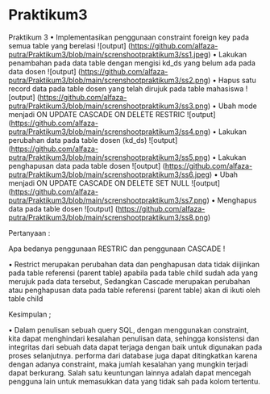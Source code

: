 # Praktikum3
Praktikum 3
•	Implementasikan penggunaan constraint foreign key pada semua table yang berelasi 
![output] (https://github.com/alfaza-putra/Praktikum3/blob/main/screnshootpraktikum3/ss1.jpeg)
•	Lakukan penambahan pada data table dengan mengisi kd_ds yang belum ada pada data dosen
![output] (https://github.com/alfaza-putra/Praktikum3/blob/main/screnshootpraktikum3/ss2.png)
•	Hapus satu record data pada table dosen yang telah dirujuk pada table mahasiswa
![output] (https://github.com/alfaza-putra/Praktikum3/blob/main/screnshootpraktikum3/ss3.png)
•	Ubah mode menjadi ON UPDATE CASCADE ON DELETE RESTRIC
![output] (https://github.com/alfaza-putra/Praktikum3/blob/main/screnshootpraktikum3/ss4.png)
•	Lakukan perubahan data pada table dosen (kd_ds)
![output] (https://github.com/alfaza-putra/Praktikum3/blob/main/screnshootpraktikum3/ss5.png)
•	Lakukan penghapusan data pada table dosen
![output] (https://github.com/alfaza-putra/Praktikum3/blob/main/screnshootpraktikum3/ss6.jpeg)
•	Ubah menjadi ON UPDATE CASCADE ON DELETE SET NULL
![output] (https://github.com/alfaza-putra/Praktikum3/blob/main/screnshootpraktikum3/ss7.png)
•	Menghapus data pada table dosen
![output] (https://github.com/alfaza-putra/Praktikum3/blob/main/screnshootpraktikum3/ss8.png)

Pertanyaan :

Apa bedanya penggunaan RESTRIC dan penggunaan CASCADE !

•	Restrict merupakan perubahan data dan penghapusan data tidak diijinkan pada table referensi (parent table) apabila pada table child sudah ada yang merujuk pada data tersebut, Sedangkan
Cascade merupakan perubahan atau penghapusan data pada table referensi (parent table) akan di ikuti oleh table child

Kesimpulan ;

•	Dalam penulisan sebuah query SQL, dengan menggunakan constraint, kita dapat menghindari kesalahan penulisan data, sehingga konsistensi dan integritas dari sebuah data dapat terjaga dengan baik untuk digunakan pada proses selanjutnya. performa dari database juga dapat ditingkatkan karena dengan adanya constraint, maka jumlah kesalahan yang mungkin terjadi dapat berkurang. Salah satu keuntungan lainnya adalah dapat mencegah pengguna lain untuk memasukkan data yang tidak sah pada kolom tertentu.
		
